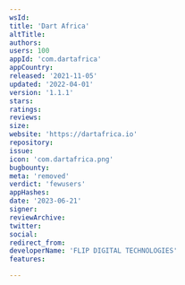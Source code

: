 ```yaml
---
wsId: 
title: 'Dart Africa'
altTitle: 
authors: 
users: 100
appId: 'com.dartafrica'
appCountry: 
released: '2021-11-05'
updated: '2022-04-01'
version: '1.1.1'
stars: 
ratings: 
reviews: 
size: 
website: 'https://dartafrica.io'
repository: 
issue: 
icon: 'com.dartafrica.png'
bugbounty: 
meta: 'removed'
verdict: 'fewusers'
appHashes: 
date: '2023-06-21'
signer: 
reviewArchive: 
twitter: 
social: 
redirect_from: 
developerName: 'FLIP DIGITAL TECHNOLOGIES'
features: 

---
```


